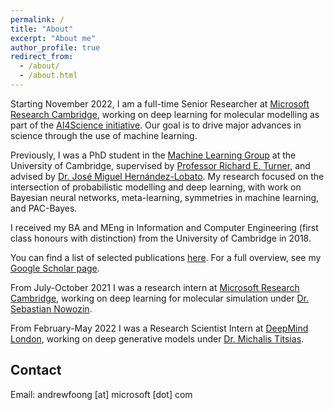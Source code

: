 ```yaml
---
permalink: /
title: "About"
excerpt: "About me"
author_profile: true
redirect_from:
  - /about/
  - /about.html
---
```


Starting November 2022, I am a full-time Senior Researcher at [Microsoft Research Cambridge](https://www.microsoft.com/en-us/research/lab/microsoft-research-cambridge/), working on deep learning for molecular modelling as part of the [AI4Science initiative](https://www.microsoft.com/en-us/research/lab/microsoft-research-ai4science/). Our goal is to drive major advances in science through the use of machine learning.

Previously, I was a PhD student in the [Machine Learning Group](http://mlg.eng.cam.ac.uk/?portfolio=andrew-foong-yue-kwang) at the University of Cambridge, supervised by [Professor Richard E. Turner](http://cbl.eng.cam.ac.uk/Public/Turner/), and advised by [Dr. José Miguel Hernández-Lobato](https://jmhl.org/). My research focused on the intersection of probabilistic modelling and deep learning, with work on Bayesian neural networks, meta-learning, symmetries in machine learning, and PAC-Bayes.

I received my BA and MEng in Information and Computer Engineering (first class honours with distinction) from the University of Cambridge in 2018. 

You can find a list of selected publications [here](./publications.md). For a full overview, see my [Google Scholar page](https://scholar.google.com/citations?user=2UOjgIUAAAAJ&hl=en).

From July-October 2021 I was a research intern at [Microsoft Research Cambridge](https://www.microsoft.com/en-us/research/lab/microsoft-research-cambridge/), working on deep learning for molecular simulation under [Dr. Sebastian Nowozin](http://www.nowozin.net/sebastian/).

From February-May 2022 I was a Research Scientist Intern at [DeepMind London](https://deepmind.com/), working on deep generative models under [Dr. Michalis Titsias](https://mtitsias.github.io/).

## Contact
Email: andrewfoong [at] microsoft [dot] com

